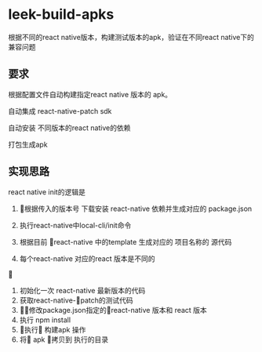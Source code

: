 # leek-build-apks
根据不同的react native版本，构建测试版本的apk，验证在不同react native下的兼容问题

## 要求

根据配置文件自动构建指定react native 版本的 apk。

自动集成 react-native-patch sdk

自动安装 不同版本的react native的依赖

打包生成apk


## 实现思路

react native init的逻辑是

1. 根据传入的版本号 下载安装 react-native 依赖并生成对应的 package.json

2. 执行react-native中local-cli/init命令

3. 根据目前 react-native 中的template 生成对应的 项目名称的 源代码

4. 每个react-native 对应的react 版本是不同的




1. 初始化一次 react-native 最新版本的代码
2. 获取react-native-patch的测试代码
3. 修改package.json指定的react-native 版本和 react 版本
4. 执行 npm install
5. 执行 构建apk 操作
6. 将 apk 拷贝到 执行的目录



